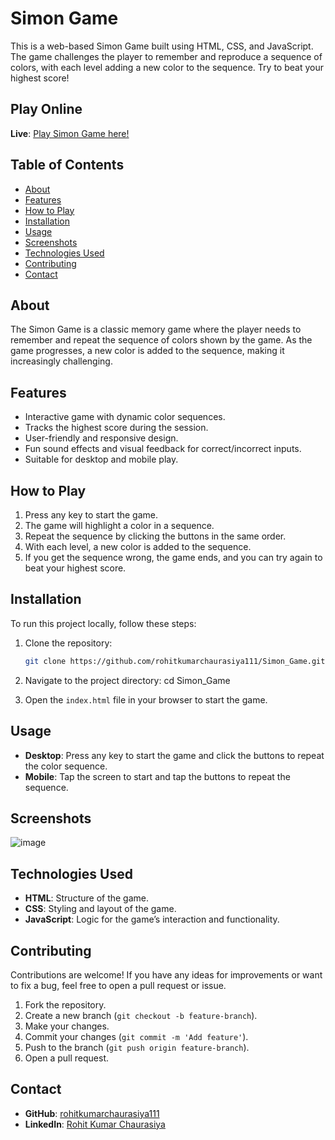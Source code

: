 # Simon Game

This is a web-based Simon Game built using HTML, CSS, and JavaScript. The game challenges the player to remember and reproduce a sequence of colors, with each level adding a new color to the sequence. Try to beat your highest score!

## Play Online
**Live**: [Play Simon Game here!](https://simongame.noteslink.in/)

## Table of Contents
- [About](#about)
- [Features](#features)
- [How to Play](#how-to-play)
- [Installation](#installation)
- [Usage](#usage)
- [Screenshots](#screenshots)
- [Technologies Used](#technologies-used)
- [Contributing](#contributing)
- [Contact](#contact)

## About
The Simon Game is a classic memory game where the player needs to remember and repeat the sequence of colors shown by the game. As the game progresses, a new color is added to the sequence, making it increasingly challenging.

## Features
- Interactive game with dynamic color sequences.
- Tracks the highest score during the session.
- User-friendly and responsive design.
- Fun sound effects and visual feedback for correct/incorrect inputs.
- Suitable for desktop and mobile play.

## How to Play
1. Press any key to start the game.
2. The game will highlight a color in a sequence.
3. Repeat the sequence by clicking the buttons in the same order.
4. With each level, a new color is added to the sequence.
5. If you get the sequence wrong, the game ends, and you can try again to beat your highest score.

## Installation
To run this project locally, follow these steps:

1. Clone the repository:
   ```bash
   git clone https://github.com/rohitkumarchaurasiya111/Simon_Game.git
   ```
2. Navigate to the project directory:
    cd Simon_Game

3. Open the `index.html` file in your browser to start the game.

## Usage
- **Desktop**: Press any key to start the game and click the buttons to repeat the color sequence.
- **Mobile**: Tap the screen to start and tap the buttons to repeat the sequence.

## Screenshots
![image](https://github.com/user-attachments/assets/7421b334-1f74-4963-a7db-3a3824c82f09)


## Technologies Used
- **HTML**: Structure of the game.
- **CSS**: Styling and layout of the game.
- **JavaScript**: Logic for the game’s interaction and functionality.

## Contributing
Contributions are welcome! If you have any ideas for improvements or want to fix a bug, feel free to open a pull request or issue.

1. Fork the repository.
2. Create a new branch (`git checkout -b feature-branch`).
3. Make your changes.
4. Commit your changes (`git commit -m 'Add feature'`).
5. Push to the branch (`git push origin feature-branch`).
6. Open a pull request.

## Contact
- **GitHub**: [rohitkumarchaurasiya111](https://github.com/rohitkumarchaurasiya111)
- **LinkedIn**: [Rohit Kumar Chaurasiya](https://www.linkedin.com/in/rohit-kumar-chaurasiya-0862b1272/)


